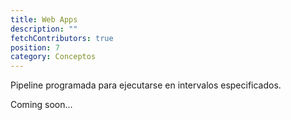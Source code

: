 ```yaml
---
title: Web Apps
description: ""
fetchContributors: true
position: 7
category: Conceptos
---
```


Pipeline programada para ejecutarse en intervalos especificados.

<alert>

Coming soon...

</alert>

<molecules-github-user-list :items="$contributors"></molecules-github-user-list>

